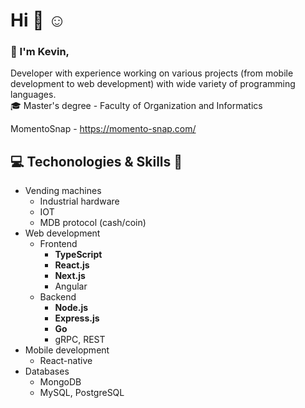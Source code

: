 # Hi :wave: :relaxed: <br/>
### :raising_hand: I'm Kevin,
Developer with experience working on various projects (from mobile development to web development) with wide variety of programming languages. <br/>
:mortar_board: Master's degree - Faculty of Organization and Informatics

MomentoSnap - https://momento-snap.com/

## :computer: Techonologies & Skills :wrench: <br/>
* Vending machines
   * Industrial hardware
   * IOT
   * MDB protocol (cash/coin) 
* Web development
  * Frontend
    * <b>TypeScript</b>
    * <b>React.js</b>
    * <b>Next.js</b>
    * Angular
  * Backend
    * <b>Node.js</b>
    * <b>Express.js</b>
    * <b>Go</b>
     * gRPC, REST
* Mobile development
  * React-native
* Databases
  * MongoDB
  * MySQL, PostgreSQL 
